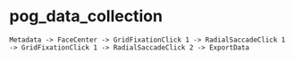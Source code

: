 # pog_data_collection

```
Metadata -> FaceCenter -> GridFixationClick 1 -> RadialSaccadeClick 1 -> GridFixationClick 1 -> RadialSaccadeClick 2 -> ExportData
```